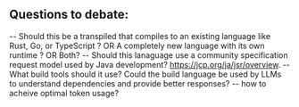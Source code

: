 ## Questions to debate:
-- Should this be a transpiled that compiles to an existing language like Rust, Go, or TypeScript ? OR A completely new language with its own runtime ? OR Both?
-- Should this lanaguage use a community specification request model used by Java development? https://jcp.org/ja/jsr/overview.
-- What build tools should it use? Could the build language be used by LLMs to understand dependencies and provide better responses?
-- how to acheive optimal token usage?
